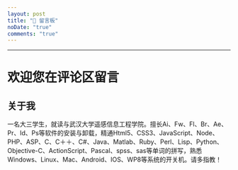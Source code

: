 ```yaml
---
layout: post
title: "💬 留言板"
noDate: "true"
comments: "true"
---
```


---

# 欢迎您在评论区留言

## 关于我

一名大三学生，就读与武汉大学遥感信息工程学院。擅长Ai、Fw、Fl、Br、Ae、Pr、Id、Ps等软件的安装与卸载，精通Html5、CSS3、JavaScript、Node、PHP、ASP、C、C＋＋、C#、Java、Matlab、Ruby、Perl、Lisp、Python、Objective-C、ActionScript、Pascal、spss、sas等单词的拼写，熟悉Windows、Linux、Mac、Android、IOS、WP8等系统的开关机。请多指教！
